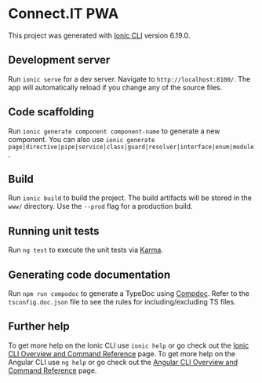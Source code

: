 # Connect.IT PWA

This project was generated with [Ionic CLI](https://ionicframework.com/docs/cli) version 6.19.0.

## Development server

Run `ionic serve` for a dev server. Navigate to `http://localhost:8100/`. The app will automatically reload if you change any of the source files.

## Code scaffolding

Run `ionic generate component component-name` to generate a new component. You can also use `ionic generate page|directive|pipe|service|class|guard|resolver|interface|enum|module`.

## Build

Run `ionic build` to build the project. The build artifacts will be stored in the `www/` directory. Use the `--prod` flag for a production build.

## Running unit tests

Run `ng test` to execute the unit tests via [Karma](https://karma-runner.github.io).

## Generating code documentation
Run `npm run compodoc` to generate a TypeDoc using [Compdoc](https://github.com/compodoc/compodoc). Refer to the `tsconfig.doc.json` file to see the rules for including/excluding TS files.

## Further help

To get more help on the Ionic CLI use `ionic help` or go check out the [Ionic CLI Overview and Command Reference](https://ionicframework.com/docs/cli) page.
To get more help on the Angular CLI use `ng help` or go check out the [Angular CLI Overview and Command Reference](https://angular.io/cli) page.
